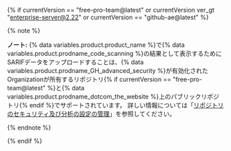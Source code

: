 {% if currentVersion == "free-pro-team@latest" or currentVersion ver_gt "enterprise-server@2.22" or currentVersion == "github-ae@latest" %}

{% note %}

**ノート:** {% data variables.product.product_name %}で{% data variables.product.prodname_code_scanning %}の結果として表示するためにSARIFデータをアップロードすることは、{% data variables.product.prodname_GH_advanced_security %}が有効化されたOrganizationが所有するリポジトリ{% if currentVersion == "free-pro-team@latest" %}と{% data variables.product.prodname_dotcom_the_website %}上のパブリックリポジトリ{% endif %}でサポートされています。 詳しい情報については「[リポジトリのセキュリティ及び分析の設定の管理](/github/administering-a-repository/managing-security-and-analysis-settings-for-your-repository)」を参照してください。

{% endnote %}

{% endif %}
